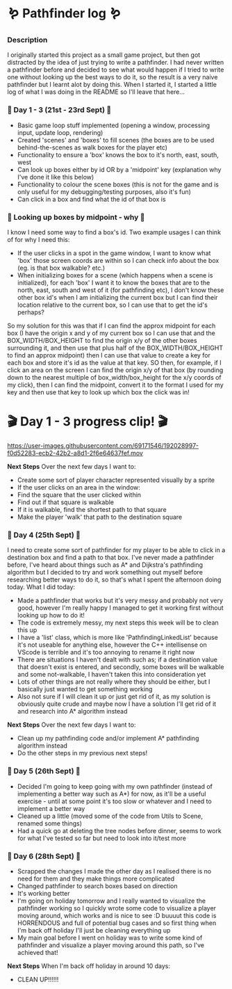 # :worm: Pathfinder log :worm:
### Description
I originally started this project as a small game project, but then got distracted by the idea of just trying to write a pathfinder. I had never written a pathfinder before and decided to see what would happen if I tried to write one without looking up the best ways to do it, so the result is a very naive pathfinder but I learnt alot by doing this. When I started it, I started a little log of what I was doing in the README so I'll leave that here...


### :hedgehog: Day 1 - 3 (21st - 23rd Sept) :hedgehog:
* Basic game loop stuff implemented (opening a window, processing input, update loop, rendering)
* Created 'scenes' and 'boxes' to fill scenes (the boxes are to be used behind-the-scenes as walk boxes for the player etc)
* Functionality to ensure a 'box' knows the box to it's north, east, south, west
* Can look up boxes either by id OR by a 'midpoint' key (explanation why I've done it like this below)
* Functionality to colour the scene boxes (this is not for the game and is only useful for my debugging/testing purposes, also it's fun)
* Can click in a box and find what the id of that box is

### :hedgehog: Looking up boxes by midpoint - why :hedgehog:

I know I need some way to find a box's id. 
Two example usages I can think of for why I need this: 
* If the user clicks in a spot in the game window, I want to know what 'box' those screen coords are within so I can check info about the box (eg. is that box walkable? etc.)
* When initializing boxes for a scene (which happens when a scene is initialized), for each 'box' I want it to know the boxes that are to the north, east, south and west of it (for pathfinding etc), I don't know these other box id's when I am initializing the current box but I can find their location relative to the current box, so I can use that to get the id's perhaps?

So my solution for this was that if I can find the approx midpoint for each box (I have the origin x and y of my current box so I can use that and the BOX_WIDTH/BOX_HEIGHT to find the origin x/y of the other boxes surrounding it, and then use that plus half of the BOX_WIDTH/BOX_HEIGHT to find an approx midpoint) then I can use that value to create a key for each box and store it's id as the value at that key. SO then, for example, if I click an area on the screen I can find the origin x/y of that box (by rounding down to the nearest multiple of box_width/box_height for the x/y coords of my click), then I can find the midpoint, convert it to the format I used for my key and then use that key to look up which box the click was in!

# :clapper: Day 1 - 3 progress clip! :clapper:


https://user-images.githubusercontent.com/69171546/192028997-f0d52283-ecb2-42b2-a8d1-2f6e64637fef.mov


**Next Steps**
Over the next few days I want to:
* Create some sort of player character represented visually by a sprite
* If the user clicks on an area in the window:
* Find the square that the user clicked within
* Find out if that square is walkable
* If it is walkable, find the shortest path to that square
* Make the player 'walk' that path to the destination square


### :hedgehog: Day 4 (25th Sept) :hedgehog:
I need to create some sort of pathfinder for my player to be able to click in a destination box and find a path to that box.
I've never made a pathfinder before, I've heard about things such as A* and Dijkstra's pathfinding algorithm but I decided to try and work something out myself before researching better ways to do it, so that's what I spent the afternoon doing today. 
What I did today:
* Made a pathfinder that works but it's very messy and probably not very good, however I'm really happy I managed to get it working first without looking up how to do it!
* The code is extremely messy, my next steps this week will be to clean this up
* I have a 'list' class, which is more like 'PathfindingLinkedList' because it's not useable for anything else, however the C++ intellisense on VScode is terrible and it's too annoying to rename it right now
* There are situations I haven't dealt with such as; if a destination value that doesn't exist is entered, and secondly, some boxes will be walkable and some not-walkable, I haven't taken this into consideration yet
* Lots of other things are not really where they should be either, but I basically just wanted to get something working
* Also not sure if I will clean it up or just get rid of it, as my solution is obviously quite crude and maybe now I have a solution I'll get rid of it and research into A* algorithm instead 

**Next Steps**
Over the next few days I want to:
* Clean up my pathfinding code and/or implement A* pathfinding algorithm instead
* Do the other steps in my previous next steps! 

### :hedgehog: Day 5 (26th Sept) :hedgehog:
* Decided I'm going to keep going with my own pathfinder (instead of implementing a better way such as A*) for now, as it'll be a useful exercise - until at some point it's too slow or whatever and I need to implement a better way
* Cleaned up a little (moved some of the code from Utils to Scene, renamed some things)
* Had a quick go at deleting the tree nodes before dinner, seems to work for what I've tested so far but need to look into it/test more

### :hedgehog: Day 6 (28th Sept) :hedgehog:
* Scrapped the changes I made the other day as I realised there is no need for them and they make things more complicated
* Changed pathfinder to search boxes based on direction 
* It's working better 
* I'm going on holiday tomorrow and I really wanted to visualize the pathfinder working so I quickly wrote some code to visualize a player moving around, which works and is nice to see :D buuuut this code is HORRENDOUS and full of potential bug cases and so first thing when I'm back off holiday I'll just be cleaning everything up
* My main goal before I went on holiday was to write some kind of pathfinder and visualize a player moving around this path, so I've achieved that!

**Next Steps**
When I'm back off holiday in around 10 days:
* CLEAN UP!!!!!! 


